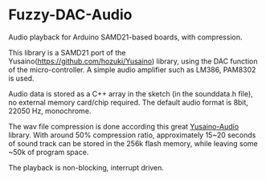 # Fuzzy-DAC-Audio
Audio playback for Arduino SAMD21-based boards, with compression.

This library is a SAMD21 port of the Yusaino(https://github.com/hozuki/Yusaino) library, using the DAC function of the micro-controller. A simple audio amplifier such as LM386, PAM8302 is used.

Audio data is stored as a C++ array in the sketch (in the sounddata.h file), no external memory card/chip required. The default audio format is 8bit, 22050 Hz, monochrome.

The wav file compression is done according this great [Yusaino-Audio](https://github.com/hozuki/yusaino-audio) library. With around 50% compression ratio, approximately 15~20 seconds of sound track can be stored in the 256k flash memory, while leaving some ~50k of program space.

The playback is non-blocking, interrupt driven.